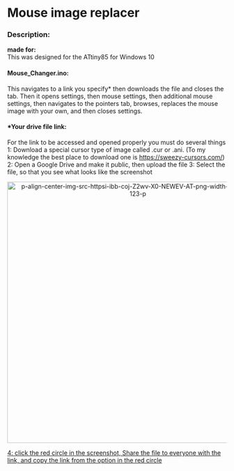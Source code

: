 # Mouse image replacer

### Description:

**made for:**<br>
This was designed for the ATtiny85 for Windows 10<br>

#### Mouse_Changer.ino:<br>
This navigates to a link you specify* then downloads the file and closes the tab. Then it opens settings, then mouse settings, then additional mouse settings, then navigates to the pointers tab, browses, replaces the mouse image with your own, and then closes settings.<br>

#### *Your drive file link:<br>
For the link to be accessed and opened properly you must do several things
1: Download a special cursor type of image called .cur or .ani. (To my knowledge the best place to download one is https://sweezy-cursors.com/)
2: Open a Google Drive and make it public, then upload the file
3: Select the file, so that you see what looks like the screenshot
<p align="center">
<a href="https://ibb.co/8D31kN3F"><img src="https://i.ibb.co/d098Zj9n/p-align-center-img-src-httpsi-ibb-coj-Z2wv-X0-NEWEV-AT-png-width-172-height-123-p.png" alt="p-align-center-img-src-httpsi-ibb-coj-Z2wv-X0-NEWEV-AT-png-width-172-height-123-p"  width="600">
</p>
4: click the red circle in the screenshot, Share the file to everyone with the link, and copy the link from the option in the red circle<br>


